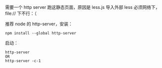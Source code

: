 
需要一个 http server 跑这静态页面，原因是 less.js 导入外部 less 必须网络下，file:// 下不行：（

推荐 node 的 http-server，安装：

    npm install --global http-server

启动：

    http-server
    OR 
    http-server -c-1 

   
